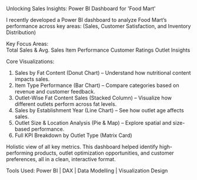 Unlocking Sales Insights: Power BI Dashboard for 'Food Mart'

I recently developed a Power BI dashboard to analyze Food Mart’s performance across key areas:
(Sales, Customer Satisfaction, and Inventory Distribution)

Key Focus Areas:                                                                                                                                                  
Total Sales & Avg. Sales                                                                                                                                  Item Performance                                                                                                                                            Customer Ratings                                                                                                                                                Outlet Insights

Core Visualizations:
1. Sales by Fat Content (Donut Chart) – Understand how nutritional content impacts sales.
2. Item Type Performance (Bar Chart) – Compare categories based on revenue and customer feedback.
3. Outlet-Wise Fat Content Sales (Stacked Column) – Visualize how different outlets perform across fat levels.
4. Sales by Establishment Year (Line Chart) – See how outlet age affects sales.
5. Outlet Size & Location Analysis (Pie & Map) – Explore spatial and size-based performance.
6. Full KPI Breakdown by Outlet Type (Matrix Card)

 Holistic view of all key metrics.
This dashboard helped identify high-performing products, outlet optimization opportunities, and customer preferences, all in a clean, interactive format.

Tools Used: Power BI | DAX | Data Modelling | Visualization Design
